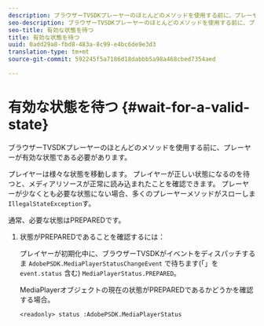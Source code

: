 ```yaml
---
description: ブラウザーTVSDKプレーヤーのほとんどのメソッドを使用する前に、プレーヤーが有効な状態である必要があります。
seo-description: ブラウザーTVSDKプレーヤーのほとんどのメソッドを使用する前に、プレーヤーが有効な状態である必要があります。
seo-title: 有効な状態を待つ
title: 有効な状態を待つ
uuid: 0add29a8-fbd8-483a-8c99-e4bc6de9e3d3
translation-type: tm+mt
source-git-commit: 592245f5a7186d18dabbb5a98a468cbed7354aed

---
```



# 有効な状態を待つ {#wait-for-a-valid-state}

ブラウザーTVSDKプレーヤーのほとんどのメソッドを使用する前に、プレーヤーが有効な状態である必要があります。

プレイヤーは様々な状態を移動します。 プレイヤーが正しい状態になるのを待つと、メディアリソースが正常に読み込まれたことを確認できます。 プレーヤーが少なくとも必要な状態にない場合、多くのプレーヤーメソッドがスローしま `IllegalStateException`す。

通常、必要な状態はPREPAREDです。

1. 状態がPREPAREDであることを確認するには：

   プレイヤーが初期化中に、ブラウザーTVSDKがイベントをディスパッチするま `AdobePSDK.MediaPlayerStatusChangeEvent` で待ちます(「」を `event.status` 含む) `MediaPlayerStatus.PREPARED`。

   MediaPlayerオブジェクトの現在の状態がPREPAREDであるかどうかを確認する場合。

   ```
   <readonly> status :AdobePSDK.MediaPlayerStatus
   ```

